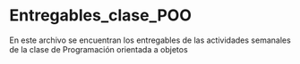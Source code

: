 # Entregables_clase_POO
En este archivo se encuentran los entregables de las actividades semanales de la clase de Programación orientada a objetos
